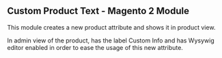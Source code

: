## Custom Product Text - Magento 2 Module

This module creates a new product attribute and shows it in product view. 

In admin view of the product, has the label Custom Info and has Wysywig editor enabled in order to ease the usage of this new attribute.